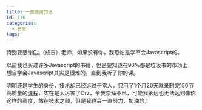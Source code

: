 ```yaml
---
title: 一些感谢的话
id: 116
categories:
  - 日志
tags:
---
```


特别要感谢[CJ](https://jex.im/)（成吉）老师，如果没有你，我恐怕是学不会Javascript的。

以前我也买过许多Javascript的书籍，但是要知道在90%都是垃圾书的市场上，想自学会Javascript其实是很难的，直到我听了你的课。

明明还是学生的身份，技术却已经远过于常人，只用了1个月20天就录制完150节高质量的[课程](http://www.verycd.com/topics/2852355/)，实在是太厉害了Orz，令我崇拜不已，可能我永远也无法达到像你这样的高度，站在技术之颠，但是我也会一直努力，加油的！
<style>
@font-face
{
font-family: FZKATJW;
src: url('/wp-content/uploads/font/FZKATJW.ttf'); 
}
.entry-content p
{
font-family:FZKATJW;
font-size:26px;
}

</style>